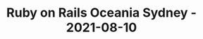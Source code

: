 ---
layout: post
title: Ruby on Rails Oceania Sydney - 2021-08-10
datetime: '2021-08-10T04:00:00-04:00'
name: Ruby on Rails Oceania Sydney
external_url: https://www.meetup.com/Ruby-On-Rails-Oceania-Sydney/events/276105453/
online_event: true
year_month: 2021-08
---